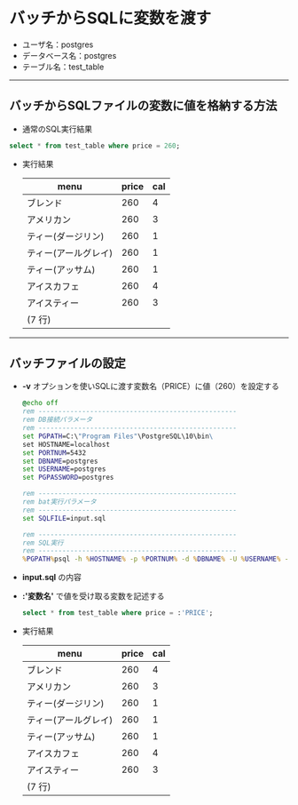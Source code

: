# バッチからSQLに変数を渡す

* ユーザ名：postgres
* データベース名：postgres
* テーブル名：test_table

***

## バッチからSQLファイルの変数に値を格納する方法

* 通常のSQL実行結果

```sql
select * from test_table where price = 260;
```

* 実行結果

  menu|price|cal
  --|--|--
  ブレンド             |   260 | 4
  アメリカン           |   260 | 3
  ティー(ダージリン)   |   260 | 1
  ティー(アールグレイ) |   260 | 1
  ティー(アッサム)     |   260 | 1
  アイスカフェ         |   260 | 4
  アイスティー         |   260 | 3
  (7 行)|

***

## バッチファイルの設定

* __-v__ オプションを使いSQLに渡す変数名（PRICE）に値（260）を設定する

  ```bat
  @echo off
  rem --------------------------------------------------
  rem DB接続パラメータ
  rem --------------------------------------------------
  set PGPATH=C:\"Program Files"\PostgreSQL\10\bin\
  set HOSTNAME=localhost
  set PORTNUM=5432
  set DBNAME=postgres
  set USERNAME=postgres
  set PGPASSWORD=postgres

  rem --------------------------------------------------
  rem bat実行パラメータ
  rem --------------------------------------------------
  set SQLFILE=input.sql

  rem --------------------------------------------------
  rem SQL実行
  rem --------------------------------------------------
  %PGPATH%psql -h %HOSTNAME% -p %PORTNUM% -d %DBNAME% -U %USERNAME% -f %SQLFILE% -v PRICE=260
  ```

* __input.sql__ の内容
* __:'変数名'__ で値を受け取る変数を記述する

  ```sql
  select * from test_table where price = :'PRICE';
  ```

* 実行結果

  menu|price|cal
  --|--|--
  ブレンド             |   260 | 4
  アメリカン           |   260 | 3
  ティー(ダージリン)   |   260 | 1
  ティー(アールグレイ) |   260 | 1
  ティー(アッサム)     |   260 | 1
  アイスカフェ         |   260 | 4
  アイスティー         |   260 | 3
  (7 行)|
